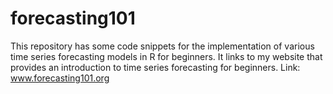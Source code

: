 # forecasting101

This repository has some code snippets for the implementation of various time series forecasting models in R for beginners. It links to my website that provides an introduction to time series forecasting for beginners.
Link: www.forecasting101.org
